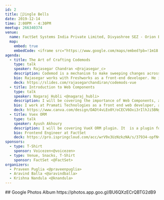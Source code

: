 ```yaml
---
id: 2
title: 🎄Jingle Bells
date: 2019-12-14
time: 2:00PM - 4:30PM
meetup: 266340374
venue:
  name: FactSet Systems India Private Limited, Divyashree SEZ - Orion Block 4, 9th floor Hyderabad
  map:
    embed: true
    embedCode: <iframe src="https://www.google.com/maps/embed?pb=!1m18!1m12!1m3!1d3806.785702828827!2d78.37239691493326!3d17.422068906389494!2m3!1f0!2f0!3f0!3m2!1i1024!2i768!4f13.1!3m3!1m2!1s0x3bcb93f8722f8c33%3A0x6cd17cd26a48e99e!2sFactSet%20Systems%20India%20Private%20Limited%2C%20DivyaSree%20Orion!5e0!3m2!1sen!2sin!4v1575357472280!5m2!1sen!2sin" width="100%" height="450" frameborder="0" style="border:0;" allowfullscreen=""></iframe>
agenda:
  - title: The Art of Crafting Codemods
    type: talk
    speaker: Rajasegar Chandran <@rajasegar_c>
    description: Codemod is a mechanism to make sweeping changes across your code with ease and effectiveness, assisting in large-scale migrations of the code-base. This can be performed through automated tools such as jscodeshift.
    bio: Rajasegar works with Freshworks as a front-end developer. He is passionate about open-source software and currently writes codemods for the Ember community.
    deck: https://slides.com/rajasegarchandiran/codemods-vue
  - title: Introduction to Web Components
    type: talk
    speaker: Nagaraj Hubli <@nagaraj_hubli>
    description: I will be covering the importance of Web Components, and how they are natural evolution of the Web, along with a brief case study of how it helped bootstrap applications in a large enterprise.
    bio: I work at Pramati Technologies as a front end web developer, and spends all my free time studying about Bitcoin.
    deck: https://www.canva.com/design/DADt4vLEo0Y/oCECV6Oxi3rIlhJi5BNgpQ/view
  - title: Vuex ORM
    type: talk
    speaker: Ayush Akhoury
    description: I will be covering VueX ORM plugin. It  is a plugin for Vuex to enable Object-Relational Mapping access to the Vuex Store. It helps to deal with nested/relational data on the front-end by decoupling them into separate modules.
    bio: Frontend Engineer at FactSet
    deck: https://pro.ispringcloud.com/acc/wrV9x3UzNzkzNA/s/37934-opfNv-7391S-sB5ws
sponsors:
  - type: T-Shirt
    sponsor: Voicezen<@voicezen>
  - type: Venue, Snacks, T-Shirt
    sponsor: FactSet <@FactSet>
organizers:
  - Praveen Puglia <@praveenpuglia>
  - Aravind Balla <@aravindballa>
  - Krishna Nandula <@knandula>
---
```


<EventPage />
## Google Photos Album
https://photos.app.goo.gl/BU6QXzECrQBTG2dB9

